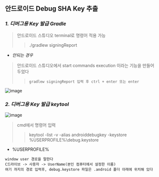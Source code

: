 ## 안드로이드 Debug SHA Key 추출
 ### _1. 디버그용 Key 발급 Gradle_ 

> 안드로이드 스튜디오 terminal로 명령어 적용 가능
> >./gradlew signingReport

* _안되는 경우_
> 안드로이드 스튜디오에서 start commands execution 이라는 기능을 만들어 두었다
> >`gradlew signingReport 입력 후 ctrl + enter 또는 enter`

![image](https://user-images.githubusercontent.com/63226023/132191842-62f91a08-020c-489e-98cf-8829259ce426.png)
### _2. 디버그용 Key 발급 keytool_

![image](https://user-images.githubusercontent.com/63226023/132191658-22ca0b4a-955d-4dec-b214-4c6f91214582.png)
> cmd에서 명령어 입력
> >keytool -list -v -alias androiddebugkey -keystore %USERPROFILE%\debug.keystore

* %USERPROFILE% 
  
```
window user 경로을 말한다
C드라이브 -> 사용자 -> UserName(본인 컴퓨터에서 설정한 이름)
여기 까지의 경로 입력후, debug.keystore 파일은 .android 폴더 아래에 위치해 있다
```